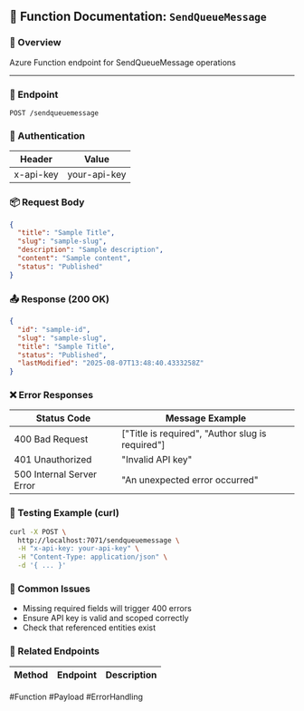 ## 📘 Function Documentation: `SendQueueMessage`

### 🧠 Overview
Azure Function endpoint for SendQueueMessage operations

---

### 🔗 Endpoint
```http
POST /sendqueuemessage
```

### 🔐 Authentication
| Header | Value |
| -- | -- |
| x-api-key | your-api-key |

### 📦 Request Body
```json
{
  "title": "Sample Title",
  "slug": "sample-slug",
  "description": "Sample description",
  "content": "Sample content",
  "status": "Published"
}
```

### 📤 Response (200 OK)
```json
{
  "id": "sample-id",
  "slug": "sample-slug",
  "title": "Sample Title",
  "status": "Published",
  "lastModified": "2025-08-07T13:48:40.4333258Z"
}
```

### ❌ Error Responses
| Status Code | Message Example |
| -- | -- |
| 400 Bad Request | ["Title is required", "Author slug is required"] |
| 401 Unauthorized | "Invalid API key" |
| 500 Internal Server Error | "An unexpected error occurred" |

### 🧪 Testing Example (curl)
```bash
curl -X POST \
  http://localhost:7071/sendqueuemessage \
  -H "x-api-key: your-api-key" \
  -H "Content-Type: application/json" \
  -d '{ ... }'

```

### 🧠 Common Issues
- Missing required fields will trigger 400 errors
- Ensure API key is valid and scoped correctly
- Check that referenced entities exist

### 🔗 Related Endpoints
| Method | Endpoint | Description |
| -- | -- | -- |

#Function #Payload #ErrorHandling
